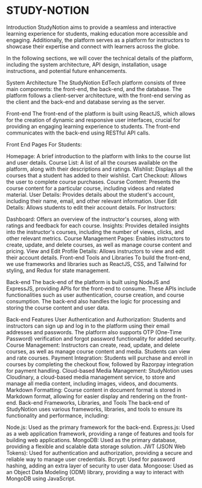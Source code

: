 # STUDY-NOTION

Introduction
StudyNotion aims to provide a seamless and interactive learning experience for students, making education more accessible and engaging. Additionally, the platform serves as a platform for instructors to showcase their expertise and connect with learners across the globe.

In the following sections, we will cover the technical details of the platform, including the system architecture, API design, installation, usage instructions, and potential future enhancements.

System Architecture
The StudyNotion EdTech platform consists of three main components: the front-end, the back-end, and the database. The platform follows a client-server architecture, with the front-end serving as the client and the back-end and database serving as the server.

Front-end
The front-end of the platform is built using ReactJS, which allows for the creation of dynamic and responsive user interfaces, crucial for providing an engaging learning experience to students. The front-end communicates with the back-end using RESTful API calls.

Front End Pages
For Students:

Homepage: A brief introduction to the platform with links to the course list and user details.
Course List: A list of all the courses available on the platform, along with their descriptions and ratings.
Wishlist: Displays all the courses that a student has added to their wishlist.
Cart Checkout: Allows the user to complete course purchases.
Course Content: Presents the course content for a particular course, including videos and related material.
User Details: Provides details about the student's account, including their name, email, and other relevant information.
User Edit Details: Allows students to edit their account details.
For Instructors:

Dashboard: Offers an overview of the instructor's courses, along with ratings and feedback for each course.
Insights: Provides detailed insights into the instructor's courses, including the number of views, clicks, and other relevant metrics.
Course Management Pages: Enables instructors to create, update, and delete courses, as well as manage course content and pricing.
View and Edit Profile Details: Allows instructors to view and edit their account details.
Front-end Tools and Libraries
To build the front-end, we use frameworks and libraries such as ReactJS, CSS, and Tailwind for styling, and Redux for state management.

Back-end
The back-end of the platform is built using NodeJS and ExpressJS, providing APIs for the front-end to consume. These APIs include functionalities such as user authentication, course creation, and course consumption. The back-end also handles the logic for processing and storing the course content and user data.

Back-end Features
User Authentication and Authorization: Students and instructors can sign up and log in to the platform using their email addresses and passwords. The platform also supports OTP (One-Time Password) verification and forgot password functionality for added security.
Course Management: Instructors can create, read, update, and delete courses, as well as manage course content and media. Students can view and rate courses.
Payment Integration: Students will purchase and enroll in courses by completing the checkout flow, followed by Razorpay integration for payment handling.
Cloud-based Media Management: StudyNotion uses Cloudinary, a cloud-based media management service, to store and manage all media content, including images, videos, and documents.
Markdown Formatting: Course content in document format is stored in Markdown format, allowing for easier display and rendering on the front-end.
Back-end Frameworks, Libraries, and Tools
The back-end of StudyNotion uses various frameworks, libraries, and tools to ensure its functionality and performance, including:

Node.js: Used as the primary framework for the back-end.
Express.js: Used as a web application framework, providing a range of features and tools for building web applications.
MongoDB: Used as the primary database, providing a flexible and scalable data storage solution.
JWT (JSON Web Tokens): Used for authentication and authorization, providing a secure and reliable way to manage user credentials.
Bcrypt: Used for password hashing, adding an extra layer of security to user data.
Mongoose: Used as an Object Data Modeling (ODM) library, providing a way to interact with MongoDB using JavaScript.
